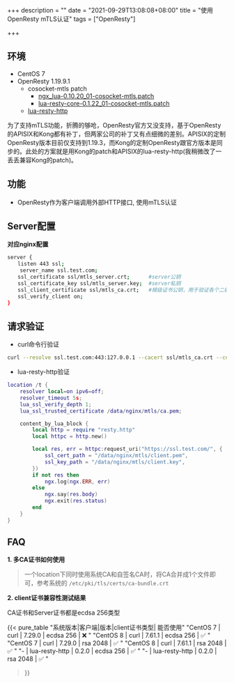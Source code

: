+++
description = ""
date = "2021-09-29T13:08:08+08:00"
title = "使用OpenResty mTLS认证"
tags = ["OpenResty"]

+++

## 环境

- CentOS 7
- OpenResty 1.19.9.1
    - cosocket-mtls patch
		- [ngx_lua-0.10.20_01-cosocket-mtls.patch](https://github.com/Kong/kong-build-tools/blob/master/openresty-patches/patches/1.19.9.1/ngx_lua-0.10.20_01-cosocket-mtls.patch)
		- [lua-resty-core-0.1.22_01-cosocket-mtls.patch](https://github.com/Kong/kong-build-tools/blob/master/openresty-patches/patches/1.19.9.1/lua-resty-core-0.1.22_01-cosocket-mtls.patch)
    - [lua-resty-http](https://github.com/vinsonzou/lua-resty-http)

为了支持mTLS功能，折腾的够呛，OpenResty官方又没支持，基于OpenResty的APISIX和Kong都有补丁，但两家公司的补丁又有点细微的差别。APISIX的定制OpenResty版本目前仅支持到1.19.3，而Kong的定制OpenResty跟官方版本是同步的。此处的方案就是用Kong的patch和APISIX的lua-resty-http(我稍微改了一丢丢兼容Kong的patch)。

## 功能

- OpenResty作为客户端调用外部HTTP接口, 使用mTLS认证

## Server配置

**对应nginx配置**

```sh
server {
　　listen 443 ssl;
    server_name ssl.test.com;
　　ssl_certificate ssl/mtls_server.crt;      #server公钥
　　ssl_certificate_key ssl/mtls_server.key;  #server私钥
　　ssl_client_certificate ssl/mtls_ca.crt;   #根级证书公钥，用于验证各个二级client
　　ssl_verify_client on;
}
```

## 请求验证

- curl命令行验证

```sh
curl --resolve ssl.test.com:443:127.0.0.1 --cacert ssl/mtls_ca.crt --cert ssl/mtls_client.crt --key mtls_client.key https://ssl.test.com
```

- lua-resty-http验证

```lua
location /t {
    resolver local=on ipv6=off;
    resolver_timeout 5s;
    lua_ssl_verify_depth 1;
    lua_ssl_trusted_certificate /data/nginx/mtls/ca.pem;

    content_by_lua_block {
        local http = require "resty.http"
        local httpc = http.new()

        local res, err = httpc:request_uri("https://ssl.test.com/", {
            ssl_cert_path = "/data/nginx/mtls/client.pem",
            ssl_key_path = "/data/nginx/mtls/client.key",
        })
        if not res then
            ngx.log(ngx.ERR, err)
        else
            ngx.say(res.body)
            ngx.exit(res.status)
        end
    }
}
```

## FAQ

**1. 多CA证书如何使用**
> 一个location下同时使用系统CA和自签名CA时，将CA合并成1个文件即可，参考系统的 `/etc/pki/tls/certs/ca-bundle.crt`

**2. client证书兼容性测试结果**

CA证书和Server证书都是ecdsa 256类型

{{< pure_table
"系统版本|客户端|版本|client证书类型| 能否使用"
"CentOS 7 | curl           | 7.29.0 | ecdsa 256      | ❌        "
"CentOS 8 | curl           | 7.61.1 | ecdsa 256      | ✅        "
"CentOS 7 | curl           | 7.29.0 | rsa 2048       | ✅        "
"CentOS 8 | curl           | 7.61.1 | rsa 2048       | ✅        "
"-        | lua-resty-http | 0.2.0  | ecdsa 256      | ✅        "
"-        | lua-resty-http | 0.2.0  | rsa 2048       | ✅        "
>}}
